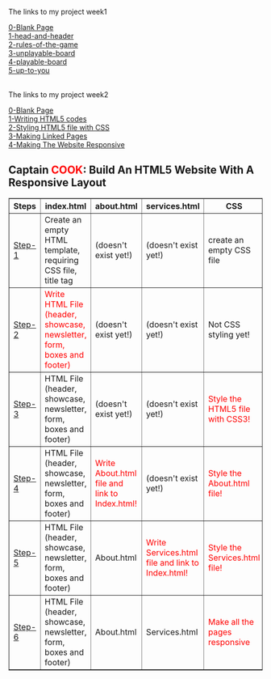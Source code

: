 <p>The links to my project week1</p>
<a href="https://mert1980.github.io/HTML-CSS-GitHub/homework/week-1-project/0-blank-page-setup">0-Blank Page</a><br>
<a href="https://mert1980.github.io/HTML-CSS-GitHub/homework/week-1-project/1-head-and-header">1-head-and-header</a><br>
<a href="https://mert1980.github.io/HTML-CSS-GitHub/homework/week-1-project/2-rules-of-the-game">2-rules-of-the-game</a><br>
<a href="https://mert1980.github.io/HTML-CSS-GitHub/homework/week-1-project/3-unplayable-board">3-unplayable-board</a><br>
<a href="https://mert1980.github.io/HTML-CSS-GitHub/homework/week-1-project/4-playable-board">4-playable-board</a><br>
<a href="https://mert1980.github.io/HTML-CSS-GitHub/homework/week-1-project/5-up-to-you">5-up-to-you</a><br><br>

<p>The links to my project week2</p>
<a href="https://mert1980.github.io/HTML-CSS-GitHub/homework/week-2-project/Step1/home.html">0-Blank Page</a><br>
<a href="https://mert1980.github.io/HTML-CSS-GitHub/homework/week-1-project/1-head-and-header">1-Writing HTML5 codes</a><br>
<a href="https://mert1980.github.io/HTML-CSS-GitHub/homework/week-1-project/2-rules-of-the-game">2-Styling HTML5 file with CSS</a><br>
<a href="https://mert1980.github.io/HTML-CSS-GitHub/homework/week-1-project/3-unplayable-board">3-Making Linked Pages</a><br>
<a href="https://mert1980.github.io/HTML-CSS-GitHub/homework/week-1-project/4-playable-board">4-Making The Website Responsive</a><br>

<body>
  <h2>Captain <span style=color:red>COOK</span>: Build An HTML5 Website With A Responsive Layout</h2>
  <p>

  </p>


  <table width="70%" border="1">
    <thead>
      <tr>
        <th>Steps</th>
        <th>index.html</th>
        <th>about.html</th>
        <th>services.html</th>
        <th>CSS</th>
      </tr>
    </thead>
    <tbody>
      <tr>
        <td><a href="/home/hackyourfuture/Documents/Mert/HTML-CSS-GitHub/homework/week-2-project/Step1/home.html">Step-1</a> </td>
        <td>Create an empty HTML template, requiring CSS file, title tag</td>
        <td>(doesn't exist yet!)</td>
        <td>(doesn't exist yet!)</td>
        <td>create an empty CSS file</td>
      </tr>
    <tbody>
     <tbody>
        <tr>
          <td><a href="/home/hackyourfuture/Documents/Mert/HTML-CSS-GitHub/homework/week-2-project/Step2/home.html">Step-2</a> </td>
          <td style=color:red>Write HTML File (header, showcase, newsletter, form, boxes and footer)</td>
          <td>(doesn't exist yet!)</td>
          <td>(doesn't exist yet!)</td>
          <td>Not CSS styling yet!</td>
        </tr>
    <tbody>
    <tbody>
        <tr>
          <td><a href="/home/hackyourfuture/Documents/Mert/HTML-CSS-GitHub/homework/week-2-project/Step3/home.html">Step-3</a></td>
          <td>HTML File (header, showcase, newsletter, form, boxes and footer)</td>
          <td>(doesn't exist yet!)</td>
          <td>(doesn't exist yet!)</td>
          <td style=color:red>Style the HTML5 file with CSS3!</td>
        </tr>
    <tbody>
        <tbody>
            <tr>
              <td><a href="/home/hackyourfuture/Documents/Mert/HTML-CSS-GitHub/homework/week-2-project/Step4/home.html">Step-4</a></td>
              <td>HTML File (header, showcase, newsletter, form, boxes and footer)</td>
              <td style=color:red >Write About.html file and link to Index.html!</td>
              <td>(doesn't exist yet!)</td>
              <td style=color:red>Style the About.html file!</td>
            </tr>
        <tbody>
            <tbody>
                <tr>
                  <td><a href="/home/hackyourfuture/Documents/Mert/HTML-CSS-GitHub/homework/week-2-project/Step5/home.html">Step-5</a></td>
                  <td>HTML File (header, showcase, newsletter, form, boxes and footer)</td>
                  <td>About.html</td>
                  <td style=color:red>Write Services.html file and link to Index.html!</td>
                  <td style=color:red>Style the Services.html file!</td>
                </tr>
            <tbody>
                <tbody>
                    <tbody>
                        <tr>
                          <td><a href="/home/hackyourfuture/Documents/Mert/HTML-CSS-GitHub/homework/week-2-project/Step6/home.html">Step-6</a></td>
                          <td>HTML File (header, showcase, newsletter, form, boxes and footer)</td>
                          <td>About.html</td>
                          <td>Services.html</td>
                          <td style=color:red>Make all the pages responsive</td>
                        </tr>
                <tbody>


  </table>
</body>


